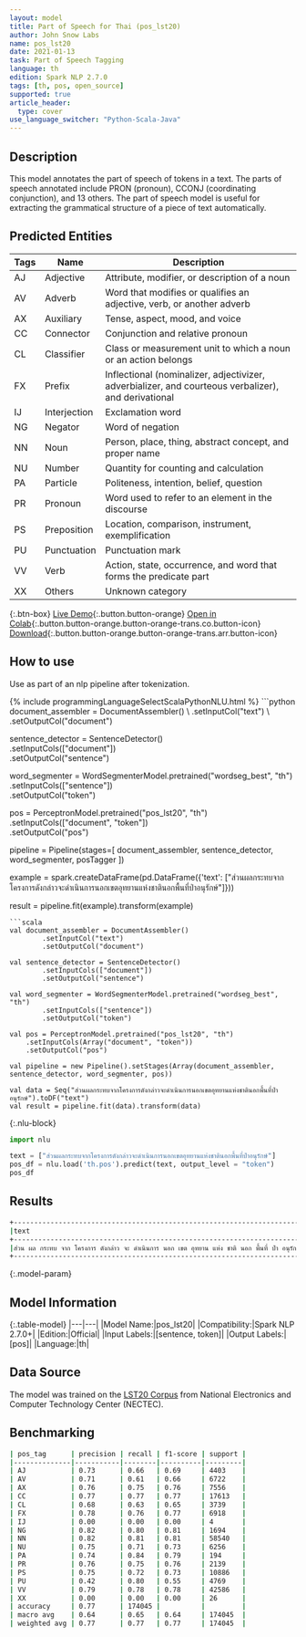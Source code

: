 ```yaml
---
layout: model
title: Part of Speech for Thai (pos_lst20)
author: John Snow Labs
name: pos_lst20
date: 2021-01-13
task: Part of Speech Tagging
language: th
edition: Spark NLP 2.7.0
tags: [th, pos, open_source]
supported: true
article_header:
  type: cover
use_language_switcher: "Python-Scala-Java"
---
```


## Description

This model annotates the part of speech of tokens in a text. The parts of speech annotated include PRON (pronoun), CCONJ (coordinating conjunction), and 13 others. The part of speech model is useful for extracting the grammatical structure of a piece of text automatically.

## Predicted Entities

| Tags | Name          | Description                                                                                           |
|------|---------------|-------------------------------------------------------------------------------------------------------|
| AJ   | Adjective     | Attribute, modifier, or description of a noun                                                         |
| AV   | Adverb        | Word that modifies or qualifies an adjective, verb, or another adverb                                 |
| AX   | Auxiliary     | Tense, aspect, mood, and voice                                                                        |
| CC   | Connector     | Conjunction and relative pronoun                                                                      |
| CL   | Classifier    | Class or measurement unit to which a noun or an action belongs                                        |
| FX   | Prefix        | Inflectional (nominalizer, adjectivizer, adverbializer, and courteous   verbalizer), and derivational |
| IJ   | Interjection  | Exclamation word                                                                                      |
| NG   | Negator       | Word of negation                                                                                      |
| NN   | Noun          | Person, place, thing, abstract concept, and proper name                                               |
| NU   | Number        | Quantity for counting and calculation                                                                 |
| PA   | Particle      | Politeness, intention, belief, question                                                               |
| PR   | Pronoun       | Word used to refer to an element in the discourse                                                     |
| PS   | Preposition   | Location, comparison, instrument, exemplification                                                     |
| PU   | Punctuation   | Punctuation mark                                                                                      |
| VV   | Verb          | Action, state, occurrence, and word that forms the predicate part                                     |
| XX   | Others        | Unknown category                                                                                      |

{:.btn-box}
[Live Demo](https://demo.johnsnowlabs.com/public/GRAMMAR_EN/){:.button.button-orange}
[Open in Colab](https://colab.research.google.com/github/JohnSnowLabs/spark-nlp-workshop/blob/master/tutorials/streamlit_notebooks/GRAMMAR_EN.ipynb){:.button.button-orange.button-orange-trans.co.button-icon}
[Download](https://s3.amazonaws.com/auxdata.johnsnowlabs.com/public/models/pos_lst20_th_2.7.0_2.4_1610545897750.zip){:.button.button-orange.button-orange-trans.arr.button-icon}

## How to use

Use as part of an nlp pipeline after tokenization.

<div class="tabs-box" markdown="1">
{% include programmingLanguageSelectScalaPythonNLU.html %}
```python
document_assembler = DocumentAssembler() \
    .setInputCol("text") \
    .setOutputCol("document")
    
sentence_detector = SentenceDetector()\
    .setInputCols(["document"])\
    .setOutputCol("sentence")
    
word_segmenter = WordSegmenterModel.pretrained("wordseg_best", "th")\
        .setInputCols(["sentence"])\
        .setOutputCol("token")
        
pos = PerceptronModel.pretrained("pos_lst20", "th") \
    .setInputCols(["document", "token"]) \
    .setOutputCol("pos")

pipeline = Pipeline(stages=[
        document_assembler,
        sentence_detector,
        word_segmenter,
        posTagger
    ])

example = spark.createDataFrame(pd.DataFrame({'text': ["ส่วนผลกระทบจากโครงการดังกล่าวจะดำเนินการนอกเขตอุทยานแห่งชาตินอกพื้นที่ป่าอนุรักษ์"]}))

result = pipeline.fit(example).transform(example)
```
```scala
val document_assembler = DocumentAssembler()
        .setInputCol("text")
        .setOutputCol("document")
        
val sentence_detector = SentenceDetector()
        .setInputCols(["document"])
        .setOutputCol("sentence")
        
val word_segmenter = WordSegmenterModel.pretrained("wordseg_best", "th")
        .setInputCols(["sentence"])
        .setOutputCol("token")
        
val pos = PerceptronModel.pretrained("pos_lst20", "th")
    .setInputCols(Array("document", "token"))
    .setOutputCol("pos")

val pipeline = new Pipeline().setStages(Array(document_assembler, sentence_detector, word_segmenter, pos))

val data = Seq("ส่วนผลกระทบจากโครงการดังกล่าวจะดำเนินการนอกเขตอุทยานแห่งชาตินอกพื้นที่ป่าอนุรักษ์").toDF("text")
val result = pipeline.fit(data).transform(data)
```

{:.nlu-block}
```python
import nlu

text = ["ส่วนผลกระทบจากโครงการดังกล่าวจะดำเนินการนอกเขตอุทยานแห่งชาตินอกพื้นที่ป่าอนุรักษ์"]
pos_df = nlu.load('th.pos').predict(text, output_level = "token")
pos_df
```

</div>

## Results

```bash
+-------------------------------------------------------------------------------------------------+--------------------------------------------------------------------+
|text                                                                                             |result                                                              |
+-------------------------------------------------------------------------------------------------+--------------------------------------------------------------------+
|ส่วน ผล กระทบ จาก โครงการ ดังกล่าว จะ ดำเนินการ นอก เขต อุทยาน แห่ง ชาติ นอก พื้นที่ ป่า อนุรักษ์|[CC, NN, VV, PS, NN, AJ, AX, VV, PS, NN, NN, PS, NN, PS, NN, NN, VV]|
+-------------------------------------------------------------------------------------------------+--------------------------------------------------------------------+
```

{:.model-param}
## Model Information

{:.table-model}
|---|---|
|Model Name:|pos_lst20|
|Compatibility:|Spark NLP 2.7.0+|
|Edition:|Official|
|Input Labels:|[sentence, token]|
|Output Labels:|[pos]|
|Language:|th|

## Data Source

The model was trained on the [LST20 Corpus](https://aiat.or.th/lst20-corpus/) from National Electronics and Computer Technology Center (NECTEC).

## Benchmarking

```bash
| pos_tag      | precision | recall | f1-score | support |
|--------------|-----------|--------|----------|---------|
| AJ           | 0.73      | 0.66   | 0.69     | 4403    |
| AV           | 0.71      | 0.61   | 0.66     | 6722    |
| AX           | 0.76      | 0.75   | 0.76     | 7556    |
| CC           | 0.77      | 0.77   | 0.77     | 17613   |
| CL           | 0.68      | 0.63   | 0.65     | 3739    |
| FX           | 0.78      | 0.76   | 0.77     | 6918    |
| IJ           | 0.00      | 0.00   | 0.00     | 4       |
| NG           | 0.82      | 0.80   | 0.81     | 1694    |
| NN           | 0.82      | 0.81   | 0.81     | 58540   |
| NU           | 0.75      | 0.71   | 0.73     | 6256    |
| PA           | 0.74      | 0.84   | 0.79     | 194     |
| PR           | 0.76      | 0.75   | 0.76     | 2139    |
| PS           | 0.75      | 0.72   | 0.73     | 10886   |
| PU           | 0.42      | 0.80   | 0.55     | 4769    |
| VV           | 0.79      | 0.78   | 0.78     | 42586   |
| XX           | 0.00      | 0.00   | 0.00     | 26      |
| accuracy     | 0.77      | 174045 |          |         |
| macro avg    | 0.64      | 0.65   | 0.64     | 174045  |
| weighted avg | 0.77      | 0.77   | 0.77     | 174045  |
```
